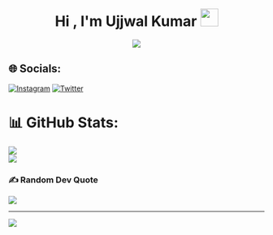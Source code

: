 <h1 align="center"><b>Hi , I'm Ujjwal Kumar </b><img src="https://media.giphy.com/media/hvRJCLFzcasrR4ia7z/giphy.gif" width="35"></h1>
<p align="center">
  <a href="https://github.com/DenverCoder1/readme-typing-svg"><img src="https://readme-typing-svg.herokuapp.com?font=Time+New+Roman&color=cyan&size=25&center=true&vCenter=true&width=600&height=100&lines=Self-taught+Developer,;Computer+Science+Student,;Engineer,;Active+Learner/Researcher,;Love+to+learn+new+stuffs..<3"></a>
</p>

## 🌐 Socials:
[![Instagram](https://img.shields.io/badge/Instagram-%23E4405F.svg?logo=Instagram&logoColor=white)](https://instagram.com/whois_ujjwal) [![Twitter](https://img.shields.io/badge/Twitter-%231DA1F2.svg?logo=Twitter&logoColor=white)](https://twitter.com/whoisujjwal) 
# 📊 GitHub Stats:
![](https://github-readme-stats.vercel.app/api?username=Kodiererin&theme=highcontrast&hide_border=false&include_all_commits=false&count_private=false)<br/>
![](https://github-readme-streak-stats.herokuapp.com/?user=Kodiererin&theme=highcontrast&hide_border=false)<br/>

### ✍️ Random Dev Quote
![](https://quotes-github-readme.vercel.app/api?type=horizontal&theme=radical)

---
[![](https://visitcount.itsvg.in/api?id=Kodiererin&icon=0&color=0)](https://visitcount.itsvg.in)

<!-- Proudly created with GPRM ( https://gprm.itsvg.in ) -->

